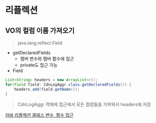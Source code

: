# 리플렉션



## VO의 컬럼 이름 가져오기

> java.lang.reflect.Field

- getDeclaredFields
  - 멤버 변수와 멤버 함수에 접근
  - private도 접근 가능
- Field

~~~java
List<String> headers = new ArrayList<>();
for(Field field: CdnLogAggr.class.getDeclaredFields()) {
	headers.add(field.getName());
}
~~~

> CdnLogAggr 객체에 접근에서 모든 컬럼들을 가져와서 headers에 저장



[자바 리플렉션 클래스 변수, 함수 접근](https://lee-mandu.tistory.com/382)

